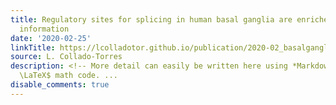 ```yaml
---
title: Regulatory sites for splicing in human basal ganglia are enriched for disease-relevant
  information
date: '2020-02-25'
linkTitle: https://lcolladotor.github.io/publication/2020-02_basalganglia/
source: L. Collado-Torres
description: <!-- More detail can easily be written here using *Markdown* and $\rm
  \LaTeX$ math code. ...
disable_comments: true
---
```

<!-- More detail can easily be written here using *Markdown* and $\rm \LaTeX$ math code. ...